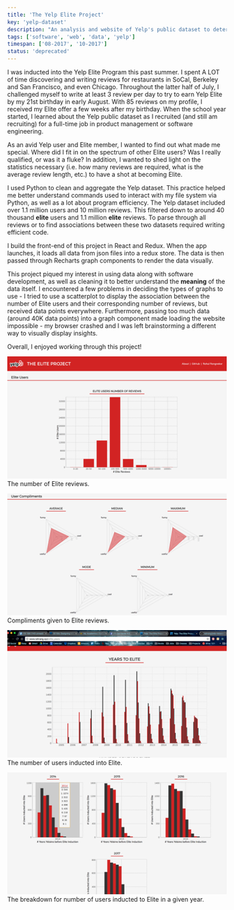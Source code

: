 ```yaml
---
title: 'The Yelp Elite Project'
key: 'yelp-dataset'
description: "An analysis and website of Yelp's public dataset to determine what makes a Yelp user Elite"
tags: ['software', 'web', 'data', 'yelp']
timespan: ['08-2017', '10-2017']
status: 'deprecated'
---
```


I was inducted into the Yelp Elite Program this past summer. I spent A LOT of time discovering and writing reviews for restaurants in SoCal, Berkeley and San Francisco, and even Chicago. Throughout the latter half of July, I challenged myself to write at least 3 review per day to try to earn Yelp Elite by my 21st birthday in early August. With 85 reviews on my profile, I received my Elite offer a few weeks after my birthday. When the school year started, I learned about the Yelp public dataset as I recruited (and still am recruiting) for a full-time job in product management or software engineering.

As an avid Yelp user and Elite member, I wanted to find out what made me special. Where did I fit in on the spectrum of other Elite users? Was I really qualified, or was it a fluke?
In addition, I wanted to shed light on the statistics necessary (i.e. how many reviews are required, what is the average review length, etc.) to have a shot at becoming Elite.

I used Python to clean and aggregate the Yelp dataset. This practice helped me better understand commands used to interact with my file system via Python, as well as a lot about program efficiency. The Yelp dataset included over 1.1 million users and 10 million reviews. This filtered down to around 40 thousand **elite** users and 1.1 million **elite** reviews. To parse through all reviews or to find associations between these two datasets required writing efficient code.

I build the front-end of this project in React and Redux. When the app launches, it loads all data from json files into a redux store. The data is then passed through Recharts graph components to render the data visually.

This project piqued my interest in using data along with software development, as well as cleaning it to better understand the **meaning** of the data itself. I encountered a few problems in deciding the types of graphs to use - I tried to use a scatterplot to display the association between the number of Elite users and their corresponding number of reviews, but received data points everywhere. Furthermore, passing too much data (around 40K data points) into a graph component made loading the website impossible - my browser crashed and I was left brainstorming a different way to visually display insights.

Overall, I enjoyed working through this project!

![number of elite reviews](./num-elite-reviews.png)
The number of Elite reviews.

![compliments on reviews](./review-compliments.png)
Compliments given to Elite reviews.

![years to elite](./years-to-elite.png)
The number of users inducted into Elite.

![years](./years.png)
The breakdown for number of users inducted to Elite in a given year.
